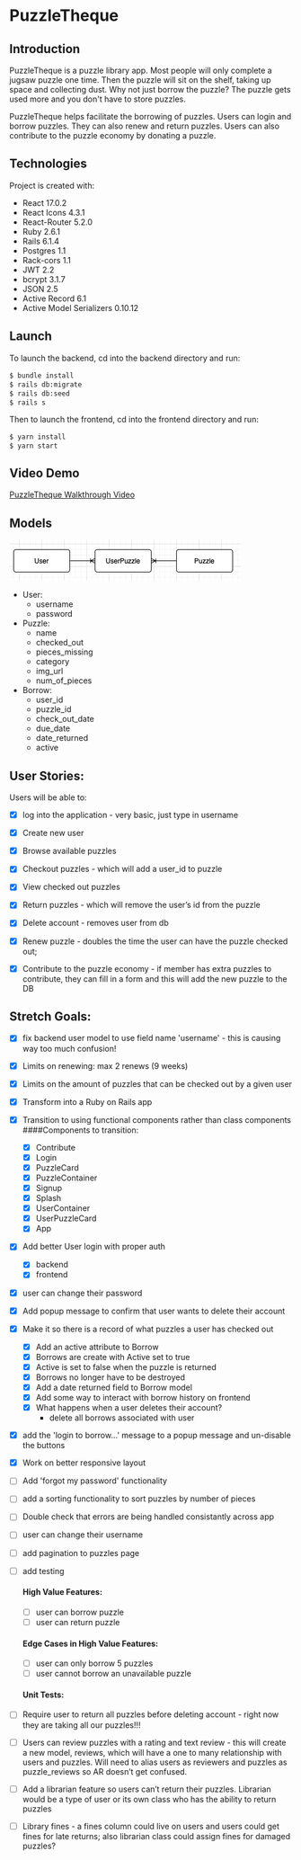 # PuzzleTheque

## Introduction
PuzzleTheque is a puzzle library app. Most people will only complete a jugsaw puzzle one time. Then the puzzle will sit on the shelf, taking up space and collecting dust. Why not just borrow the puzzle? The puzzle gets used more and you don't have to store puzzles.

PuzzleTheque helps facilitate the borrowing of puzzles. Users can login and borrow puzzles. They can also renew and return puzzles. Users can also contribute to the puzzle economy by donating a puzzle. 

## Technologies
Project is created with:
- React 17.0.2
- React Icons 4.3.1
- React-Router 5.2.0
- Ruby 2.6.1
- Rails 6.1.4
- Postgres 1.1
- Rack-cors 1.1
- JWT 2.2
- bcrypt 3.1.7
- JSON 2.5
- Active Record 6.1
- Active Model Serializers 0.10.12

## Launch
To launch the backend, cd into the backend directory and run:

```
$ bundle install
$ rails db:migrate
$ rails db:seed
$ rails s
```
Then to launch the frontend, cd into the frontend directory and run:
```
$ yarn install
$ yarn start
```

## Video Demo
<a href="https://www.loom.com/share/ac4af1c5f89c4b3c958c3842bfc7e63c" target="_blank">PuzzleTheque Walkthrough Video</a>

## Models
![Model Relationships](./model-relationships.png)

- User:
    - username
    - password
- Puzzle:
    - name
    - checked_out
    - pieces_missing
    - category
    - img_url
    - num_of_pieces
- Borrow:
    - user_id
    - puzzle_id
    - check_out_date
    - due_date
    - date_returned
    - active

## User Stories:
Users will be able to:
- [x] log into the application - very basic, just type in username
- [x] Create new user
- [x] Browse available puzzles
- [x] Checkout puzzles - which will add a user_id to puzzle
- [x] View checked out puzzles
- [x] Return puzzles - which will remove the user’s id from the puzzle
- [x] Delete account - removes user from db
- [x] Renew puzzle - doubles the time the user can have the puzzle checked out;
- [x] Contribute to the puzzle economy - if member has extra puzzles to contribute, they can fill in a form and this will add the new puzzle to the DB


## Stretch Goals:
- [x] fix backend user model to use field name 'username' - this is causing way too much confusion!
- [x] Limits on renewing: max 2 renews (9 weeks)
- [x] Limits on the amount of puzzles that can be checked out by a given user
- [x] Transform into a Ruby on Rails app
- [x] Transition to using functional components rather than class components
    ####Components to transition:
    - [x] Contribute
    - [x] Login
    - [x] PuzzleCard
    - [x] PuzzleContainer
    - [x] Signup
    - [x] Splash
    - [x] UserContainer
    - [x] UserPuzzleCard
    - [x] App
- [x] Add better User login with proper auth
    - [x] backend
    - [x] frontend
- [x] user can change their password
- [x] Add popup message to confirm that user wants to delete their account
- [x] Make it so there is a record of what puzzles a user has checked out
    - [x] Add an active attribute to Borrow
    - [x] Borrows are create with Active set to true
    - [x] Active is set to false when the puzzle is returned
    - [x] Borrows no longer have to be destroyed
    - [x] Add a date returned field to Borrow model
    - [x] Add some way to interact with borrow history on frontend
    - [x] What happens when a user deletes their account?
        - delete all borrows associated with user
- [x] add the 'login to borrow...' message to a popup message and un-disable the buttons
- [x] Work on better responsive layout
- [ ] Add 'forgot my password' functionality
- [ ] add a sorting functionality to sort puzzles by number of pieces
- [ ] Double check that errors are being handled consistantly across app
- [ ] user can change their username
- [ ] add pagination to puzzles page
- [ ] add testing
    #### High Value Features:
    - [ ] user can borrow puzzle
    - [ ] user can return puzzle
    #### Edge Cases in High Value Features:
    - [ ] user can only borrow 5 puzzles
    - [ ] user cannot borrow an unavailable puzzle
    #### Unit Tests:


- [ ] Require user to return all puzzles before deleting account - right now they are taking all our puzzles!!!
- [ ] Users can review puzzles with a rating and text review - this will create a new model, reviews, which will have a one to many relationship with users and puzzles. Will need to alias users as reviewers and puzzles as puzzle_reviews so AR doesn’t get confused.
- [ ] Add a librarian feature so users can’t return their puzzles. Librarian would be a type of user or its own class who has the ability to return puzzles
- [ ] Library fines - a fines column could live on users and users could get fines for late returns; also librarian class could assign fines for damaged puzzles?
